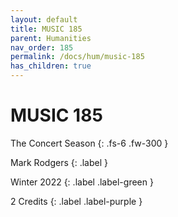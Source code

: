 ```yaml
---
layout: default
title: MUSIC 185
parent: Humanities
nav_order: 185
permalink: /docs/hum/music-185
has_children: true
---
```


# MUSIC 185

The Concert Season
{: .fs-6 .fw-300 }

Mark Rodgers
{: .label }

Winter 2022
{: .label .label-green }

2 Credits
{: .label .label-purple }
